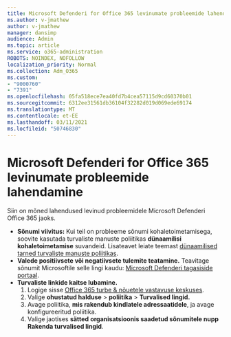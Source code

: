```yaml
---
title: Microsoft Defenderi for Office 365 levinumate probleemide lahendamine
ms.author: v-jmathew
author: v-jmathew
manager: dansimp
audience: Admin
ms.topic: article
ms.service: o365-administration
ROBOTS: NOINDEX, NOFOLLOW
localization_priority: Normal
ms.collection: Adm_O365
ms.custom:
- "9000760"
- "7391"
ms.openlocfilehash: 05fa518ece7ea40fd7b4cea57115d9cd60370b01
ms.sourcegitcommit: 6312ee31561db36104f32282d019d069ede69174
ms.translationtype: MT
ms.contentlocale: et-EE
ms.lasthandoff: 03/11/2021
ms.locfileid: "50746830"
---
```

# <a name="fix-common-problems-with-microsoft-defender-for-office-365"></a>Microsoft Defenderi for Office 365 levinumate probleemide lahendamine

Siin on mõned lahendused levinud probleemidele Microsoft Defenderi Office 365 jaoks.

- **Sõnumi viivitus:** Kui teil on probleeme sõnumi kohaletoimetamisega, soovite kasutada turvaliste manuste poliitikas **dünaamilisi kohaletoimetamise** suvandeid. Lisateavet leiate teemast [dünaamilised tarned turvaliste manuste poliitikas](https://go.microsoft.com/fwlink/?linkid=2094106).
- **Valede positiivsete või negatiivsete tulemite teatamine.** Teavitage sõnumit Microsoftile selle lingi kaudu: [Microsoft Defenderi tagasiside portaal](https://go.microsoft.com/fwlink/?linkid=2092835).
- **Turvaliste linkide kaitse lubamine.**
    1. Logige sisse [Office 365 turbe & nõuetele vastavuse keskuses](https://go.microsoft.com/fwlink/p/?linkid=2077143).
    2. Valige **ohustatud halduse**  >  **poliitika**  >  **Turvalised lingid.**
    3. Avage poliitika, **mis rakendub kindlatele adressaatidele**, ja avage konfigureeritud poliitika.
    4. Valige jaotises **sätted** **organisatsioonis saadetud sõnumitele nupp Rakenda turvalised lingid**.
